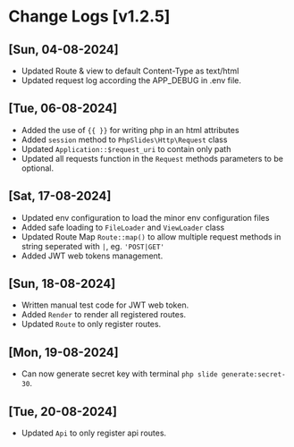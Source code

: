 # Change Logs [v1.2.5]

## [Sun, 04-08-2024]

-  Updated Route & view to default Content-Type as text/html
-  Updated request log according the APP_DEBUG in .env file.

## [Tue, 06-08-2024]

-  Added the use of `{{ }}` for writing php in an html attributes
-  Added `session` method to `PhpSlides\Http\Request` class
-  Updated `Application::$request_uri` to contain only path
-  Updated all requests function in the `Request` methods parameters to be optional.

## [Sat, 17-08-2024]

-  Updated env configuration to load the minor env configuration files
-  Added safe loading to `FileLoader` and `ViewLoader` class
-  Updated Route Map `Route::map()` to allow multiple request methods in string seperated with `|`, eg. `'POST|GET'`
-  Added JWT web tokens management.

## [Sun, 18-08-2024]

-  Written manual test code for JWT web token.
-  Added `Render` to render all registered routes.
-  Updated `Route` to only register routes.

## [Mon, 19-08-2024]

-  Can now generate secret key with terminal `php slide generate:secret-30`.

## [Tue, 20-08-2024]
-  Updated `Api` to only register api routes.